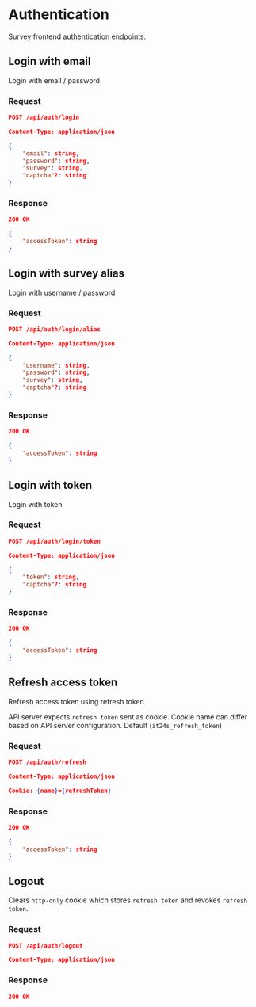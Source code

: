 # Authentication

Survey frontend authentication endpoints.

## Login with email

Login with email / password

### Request

```json
POST /api/auth/login

Content-Type: application/json

{
    "email": string,
    "password": string,
    "survey": string,
    "captcha"?: string
}
```

### Response

```json
200 OK

{
    "accessToken": string
}
```

## Login with survey alias

Login with username / password

### Request

```json
POST /api/auth/login/alias

Content-Type: application/json

{
    "username": string,
    "password": string,
    "survey": string,
    "captcha"?: string
}
```

### Response

```json
200 OK

{
    "accessToken": string
}
```

## Login with token

Login with token

### Request

```json
POST /api/auth/login/token

Content-Type: application/json

{
    "token": string,
    "captcha"?: string
}
```

### Response

```json
200 OK

{
    "accessToken": string
}
```

## Refresh access token

Refresh access token using refresh token

API server expects `refresh token` sent as cookie. Cookie name can differ based on API server configuration. Default (`it24s_refresh_token`)

### Request

```json
POST /api/auth/refresh

Content-Type: application/json

Cookie: {name}={refreshToken}
```

### Response

```json
200 OK

{
    "accessToken": string
}
```

## Logout

Clears `http-only` cookie which stores `refresh token` and revokes `refresh token`.

### Request

```json
POST /api/auth/logout

Content-Type: application/json
```

### Response

```json
200 OK
```
